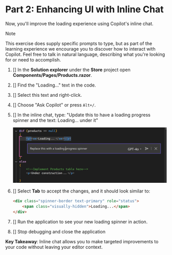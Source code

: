 # Part 2: Enhancing UI with Inline Chat

Now, you'll improve the loading experience using Copilot's inline chat.

> [!NOTE]
> This exercise does supply specific prompts to type, but as part of the learning experience we encourage you to discover how to interact with Copilot. Feel free to talk in natural language, describing what you're looking for or need to accomplish.

1. [] In the **Solution explorer** under the **Store** project open **Components/Pages/Products.razor**.
1. [] Find the "Loading..." text in the code.
1. [] Select this text and right-click.
1. [] Choose "Ask Copilot" or press `Alt+/`.
1. [] In the inline chat, type: "Update this to have a loading progress spinner and the text: Loading... under it"

    ![Screenshot of VS with inline chat](./images/2-inline-code.png)

1. [] Select **Tab** to accept the changes, and it should look similar to:  

    ```html
    <div class="spinner-border text-primary" role="status">
        <span class="visually-hidden">Loading...</span>
    </div>
    ```

1. [] Run the application to see your new loading spinner in action.

1. [] Stop debugging and close the application

**Key Takeaway**: Inline chat allows you to make targeted improvements to your code without leaving your editor context.

